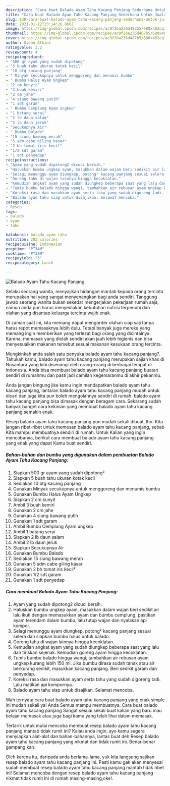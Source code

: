 ```yaml
---
description: "Cara buat Balado Ayam Tahu Kacang Panjang Sederhana Untuk Jualan"
title: "Cara buat Balado Ayam Tahu Kacang Panjang Sederhana Untuk Jualan"
slug: 830-cara-buat-balado-ayam-tahu-kacang-panjang-sederhana-untuk-jualan
date: 2021-01-12T23:14:26.866Z
image: https://img-global.cpcdn.com/recipes/ac9f2ba236d487b5/680x482cq70/balado-ayam-tahu-kacang-panjang-foto-resep-utama.jpg
thumbnail: https://img-global.cpcdn.com/recipes/ac9f2ba236d487b5/680x482cq70/balado-ayam-tahu-kacang-panjang-foto-resep-utama.jpg
cover: https://img-global.cpcdn.com/recipes/ac9f2ba236d487b5/680x482cq70/balado-ayam-tahu-kacang-panjang-foto-resep-utama.jpg
author: Glenn Atkins
ratingvalue: 3.2
reviewcount: 4
recipeingredient:
- "500 gr ayam yang sudah dipotong"
- "5 buah tahu ukuran kotak kecil"
- "10 btg kacang panjang"
- " Minyak secukupnya untuk menggoreng dan menumis bumbu"
- " Bumbu Halus Ayam Ungkep"
- "2 cm kunyit"
- "3 buah kemiri"
- "2 cm jahe"
- "4 siung bawang putih"
- "1 sdt garam"
- " Bumbu Cemplung Ayam ungkep"
- "1 batang serai"
- "2 lb daun salam"
- "2 lb daun jeruk"
- "Secukupnya Air"
- " Bumbu Balado"
- "15 siung bawang merah"
- "5 sdm cabe giling kasar"
- "2 bh tomat iris kecil"
- "1/2 sdt garam"
- "1 sdt penyedap"
recipeinstructions:
- "Ayam yang sudah dipotong2 dicuci bersih."
- "Haluskan bumbu ungkep ayam, masukkan dalam wajan beri sedikit air lalu ikuti dengan memasukkan ayam dan bumbu cemplung, pastikan ayam terendam dalam bumbu, lalu tutup wajan dan nyalakan api kompor."
- "Selagi menunggu ayam diungkep, potong² kacang panjang sesuai selera dan siapkan bumbu halus untuk balado."
- "Goreng tahu di wajan lainnya hingga kecoklatan."
- "Kemudian angkat ayam yang sudah diungkep beberapa saat yang lalu dan tiriskan sejenak. Kemudian goreng ayam hingga kecoklatan."
- "Tumis bumbu balado hingga wangi, tambahkan air rebusan ayam ungkep kurang lebih 150 ml. Jika bumbu dirasa sudah tanak atau air berkurang sedikit, masukkan kacang panjang. Beri sedikit garam dan penyedap."
- "Koreksi rasa dan masukkan ayam serta tahu yang sudah digoreng tadi. Lalu matikan api kompornya."
- "Balado ayam tahu siap untuk disajikan. Selamat mencoba."
categories:
- Resep
tags:
- balado
- ayam
- tahu

katakunci: balado ayam tahu 
nutrition: 283 calories
recipecuisine: Indonesian
preptime: "PT34M"
cooktime: "PT38M"
recipeyield: "3"
recipecategory: Lunch

---
```



![Balado Ayam Tahu Kacang Panjang](https://img-global.cpcdn.com/recipes/ac9f2ba236d487b5/680x482cq70/balado-ayam-tahu-kacang-panjang-foto-resep-utama.jpg)

Selaku seorang wanita, menyajikan hidangan mantab kepada orang tercinta merupakan hal yang sangat menyenangkan bagi anda sendiri. Tanggung jawab seorang  wanita bukan sekedar mengerjakan pekerjaan rumah saja, namun anda pun harus menyediakan kebutuhan nutrisi terpenuhi dan olahan yang disantap keluarga tercinta wajib enak.

Di zaman  saat ini, kita memang dapat mengorder olahan siap saji tanpa harus repot memasaknya lebih dulu. Tetapi banyak juga mereka yang memang ingin memberikan yang terlezat bagi orang yang dicintainya. Karena, memasak yang diolah sendiri akan jauh lebih higienis dan bisa menyesuaikan makanan tersebut sesuai makanan kesukaan orang tercinta. 



Mungkinkah anda salah satu penyuka balado ayam tahu kacang panjang?. Tahukah kamu, balado ayam tahu kacang panjang merupakan sajian khas di Nusantara yang kini disenangi oleh orang-orang di berbagai tempat di Indonesia. Anda bisa membuat balado ayam tahu kacang panjang buatan sendiri di rumahmu dan pasti jadi camilan kegemaranmu di akhir pekanmu.

Anda jangan bingung jika kamu ingin mendapatkan balado ayam tahu kacang panjang, lantaran balado ayam tahu kacang panjang mudah untuk dicari dan juga kita pun boleh mengolahnya sendiri di rumah. balado ayam tahu kacang panjang bisa dimasak dengan beragam cara. Sekarang sudah banyak banget cara kekinian yang membuat balado ayam tahu kacang panjang semakin enak.

Resep balado ayam tahu kacang panjang pun mudah sekali dibuat, lho. Kita jangan ribet-ribet untuk memesan balado ayam tahu kacang panjang, sebab Kita mampu membuatnya sendiri di rumah. Untuk Kalian yang ingin mencobanya, berikut cara membuat balado ayam tahu kacang panjang yang enak yang dapat Kamu buat sendiri.

<!--inarticleads1-->

##### Bahan-bahan dan bumbu yang digunakan dalam pembuatan Balado Ayam Tahu Kacang Panjang:

1. Siapkan 500 gr ayam yang sudah dipotong²
1. Siapkan 5 buah tahu ukuran kotak kecil
1. Sediakan 10 btg kacang panjang
1. Gunakan  Minyak secukupnya untuk menggoreng dan menumis bumbu
1. Gunakan  Bumbu Halus Ayam Ungkep
1. Siapkan 2 cm kunyit
1. Ambil 3 buah kemiri
1. Gunakan 2 cm jahe
1. Gunakan 4 siung bawang putih
1. Gunakan 1 sdt garam
1. Ambil  Bumbu Cemplung Ayam ungkep
1. Ambil 1 batang serai
1. Siapkan 2 lb daun salam
1. Ambil 2 lb daun jeruk
1. Siapkan Secukupnya Air
1. Gunakan  Bumbu Balado
1. Sediakan 15 siung bawang merah
1. Gunakan 5 sdm cabe giling kasar
1. Gunakan 2 bh tomat iris kecil²
1. Gunakan 1/2 sdt garam
1. Gunakan 1 sdt penyedap




<!--inarticleads2-->

##### Cara membuat Balado Ayam Tahu Kacang Panjang:

1. Ayam yang sudah dipotong2 dicuci bersih.
1. Haluskan bumbu ungkep ayam, masukkan dalam wajan beri sedikit air lalu ikuti dengan memasukkan ayam dan bumbu cemplung, pastikan ayam terendam dalam bumbu, lalu tutup wajan dan nyalakan api kompor.
1. Selagi menunggu ayam diungkep, potong² kacang panjang sesuai selera dan siapkan bumbu halus untuk balado.
1. Goreng tahu di wajan lainnya hingga kecoklatan.
1. Kemudian angkat ayam yang sudah diungkep beberapa saat yang lalu dan tiriskan sejenak. Kemudian goreng ayam hingga kecoklatan.
1. Tumis bumbu balado hingga wangi, tambahkan air rebusan ayam ungkep kurang lebih 150 ml. Jika bumbu dirasa sudah tanak atau air berkurang sedikit, masukkan kacang panjang. Beri sedikit garam dan penyedap.
1. Koreksi rasa dan masukkan ayam serta tahu yang sudah digoreng tadi. Lalu matikan api kompornya.
1. Balado ayam tahu siap untuk disajikan. Selamat mencoba.




Wah ternyata cara buat balado ayam tahu kacang panjang yang enak simple ini mudah sekali ya! Anda Semua mampu membuatnya. Cara buat balado ayam tahu kacang panjang Sangat sesuai sekali buat kalian yang baru mau belajar memasak atau juga bagi kamu yang telah lihai dalam memasak.

Tertarik untuk mulai mencoba membuat resep balado ayam tahu kacang panjang mantab tidak rumit ini? Kalau anda ingin, ayo kamu segera menyiapkan alat-alat dan bahan-bahannya, lantas buat deh Resep balado ayam tahu kacang panjang yang nikmat dan tidak rumit ini. Benar-benar gampang kan. 

Oleh karena itu, daripada anda berlama-lama, yuk kita langsung sajikan resep balado ayam tahu kacang panjang ini. Pasti kamu gak akan menyesal sudah membuat resep balado ayam tahu kacang panjang mantab tidak ribet ini! Selamat mencoba dengan resep balado ayam tahu kacang panjang nikmat tidak rumit ini di rumah masing-masing,oke!.

